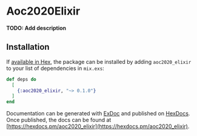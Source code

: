# Aoc2020Elixir

**TODO: Add description**

## Installation

If [available in Hex](https://hex.pm/docs/publish), the package can be installed
by adding `aoc2020_elixir` to your list of dependencies in `mix.exs`:

```elixir
def deps do
  [
    {:aoc2020_elixir, "~> 0.1.0"}
  ]
end
```

Documentation can be generated with [ExDoc](https://github.com/elixir-lang/ex_doc)
and published on [HexDocs](https://hexdocs.pm). Once published, the docs can
be found at [https://hexdocs.pm/aoc2020_elixir](https://hexdocs.pm/aoc2020_elixir).

